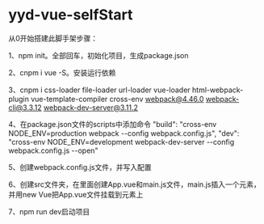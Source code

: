 # yyd-vue-selfStart
从0开始搭建此脚手架步骤：

1、npm init。全部回车，初始化项目，生成package.json

2、cnpm i vue -S。安装运行依赖

3、cnpm i css-loader file-loader url-loader vue-loader html-webpack-plugin vue-template-compiler cross-env webpack@4.46.0 webpack-cli@3.3.12 webpack-dev-server@3.11.2

4、在package.json文件的scripts中添加命令
    "build": "cross-env NODE_ENV=production webpack --config webpack.config.js",
    "dev": "cross-env NODE_ENV=development webpack-dev-server --config webpack.config.js --open"

5、创建webpack.config.js文件，并写入配置

6、创建src文件夹，在里面创建App.vue和main.js文件，main.js插入一个元素，并用new Vue把App.vue文件挂载到元素上

7、npm run dev启动项目
